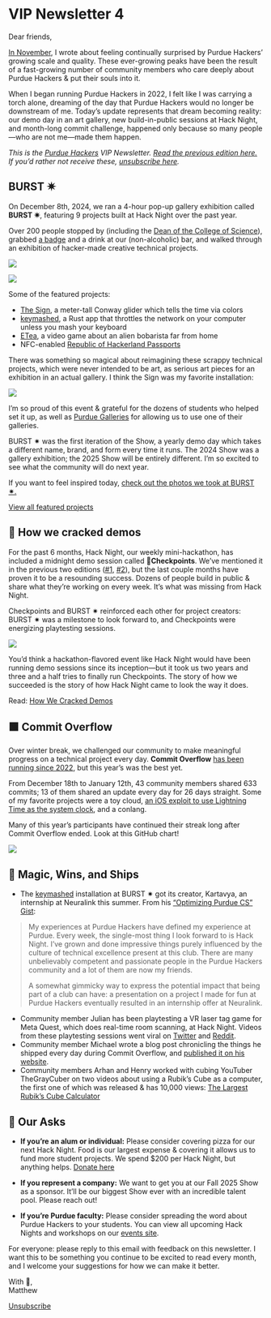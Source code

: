 # VIP Newsletter 4

Dear friends,

[In November](https://blog.purduehackers.com/vip-newsletter/the-highest-peaks-yet), I wrote about feeling continually surprised by Purdue Hackers’ growing scale and quality. These ever-growing peaks have been the result of a fast-growing number of community members who care deeply about Purdue Hackers & put their souls into it.

When I began running Purdue Hackers in 2022, I felt like I was carrying a torch alone, dreaming of the day that Purdue Hackers would no longer be downstream of me. Today’s update represents that dream becoming reality: our demo day in an art gallery, new build-in-public sessions at Hack Night, and month-long commit challenge, happened only because so many people—who are not me—made them happen.

_This is the_ [_Purdue Hackers_](https://purduehackers.com) _VIP Newsletter._ [_Read the previous edition here._](https://blog.purduehackers.com/vip-newsletter/the-highest-peaks-yet) _If you’d rather not receive these,_ [_unsubscribe here_](https://docs.google.com/forms/d/e/1FAIpQLSff6JvHc7istmPqk63lkCHtqOlkoQR8bxjn-rj_aKsEXlvMRg/viewform)_._

## BURST ✷

On December 8th, 2024, we ran a 4-hour pop-up gallery exhibition called **BURST ✷**, featuring 9 projects built at Hack Night over the past year.

Over 200 people stopped by (including the [Dean of the College of Science](https://www.linkedin.com/posts/lucy-flesch-7b8799301_burst-student-made-creative-technical-activity-7275147902383976449-q8ru)), grabbed [a badge](https://blog.purduehackers.com/posts/the-best-badge) and a drink at our (non-alcoholic) bar, and walked through an exhibition of hacker-made creative technical projects.

![](img/burst-1.jpg)

![](img/burst-2.jpg)

Some of the featured projects:

* [The Sign](https://blog.purduehackers.com/posts/sign), a meter-tall Conway glider which tells the time via colors
* [keymashed](https://github.com/kartva/keymashed), a Rust app that throttles the network on your computer unless you mash your keyboard
* [ETea](https://store.steampowered.com/app/3085040/ETea/), a video game about an alien bobarista far from home
* NFC-enabled [Republic of Hackerland Passports](https://blog.purduehackers.com/posts/papers-please)

There was something so magical about reimagining these scrappy technical projects, which were never intended to be art, as serious art pieces for an exhibition in an actual gallery. I think the Sign was my favorite installation:

![](img/burst-sign.jpg)

I’m so proud of this event & grateful for the dozens of students who helped set it up, as well as [Purdue Galleries](https://www.cla.purdue.edu/academic/rueffschool/galleries/) for allowing us to use one of their galleries.

BURST ✷ was the first iteration of the Show, a yearly demo day which takes a different name, brand, and form every time it runs. The 2024 Show was a gallery exhibition; the 2025 Show will be entirely different. I’m so excited to see what the community will do next year.

If you want to feel inspired today, [check out the photos we took at BURST ✷.](https://drive.google.com/drive/folders/1G-i7CHLLMjMnGWK8lWlWlEmuW2TTFF-P?usp=sharing)

[View all featured projects](https://burst.purduehackers.com/)

## 🏁 How we cracked demos

For the past 6 months, Hack Night, our weekly mini-hackathon, has included a midnight demo session called **🏁Checkpoints**. We’ve mentioned it in the previous two editions ([#1](https://blog.purduehackers.com/vip-newsletter/the-highest-peaks-yet), [#2](https://blog.purduehackers.com/vip-newsletter/the-plan-is-in-motion)), but the last couple months have proven it to be a resounding success. Dozens of people build in public & share what they’re working on every week. It’s what was missing from Hack Night.

Checkpoints and BURST ✷ reinforced each other for project creators: BURST ✷ was a milestone to look forward to, and Checkpoints were energizing playtesting sessions.

![](img/checkpoints-1.jpg)

You’d think a hackathon-flavored event like Hack Night would have been running demo sessions since its inception—but it took us two years and three and a half tries to finally run Checkpoints. The story of how we succeeded is the story of how Hack Night came to look the way it does.

Read: [How We Cracked Demos](https://blog.purduehackers.com/posts/how-we-cracked-demos)

## 🟩 Commit Overflow

Over winter break, we challenged our community to make meaningful progress on a technical project every day. **Commit Overflow** [has been running since 2022](https://blog.purduehackers.com/posts/commit-overflow-2023), but this year’s was the best yet.

From December 18th to January 12th, 43 community members shared 633 commits; 13 of them shared an update every day for 26 days straight. Some of my favorite projects were a toy cloud, [an iOS exploit to use Lightning Time as the system clock](https://github.com/leminlimez/LightningTime), and a conlang.

Many of this year’s participants have continued their streak long after Commit Overflow ended. Look at this GitHub chart!

![](img/ray-gh.png)

## 🚢 Magic, Wins, and Ships

* The [keymashed](https://github.com/kartva/keymashed) installation at BURST ✷ got its creator, Kartavya, an internship at Neuralink this summer. From his [“Optimizing Purdue CS” Gist](https://gist.github.com/kartva/30c528420d68869dbcf376cd028fe038):
> My experiences at Purdue Hackers have defined my experience at Purdue. Every week, the single-most thing I look forward to is Hack Night. I’ve grown and done impressive things purely influenced by the culture of technical excellence present at this club. There are many unbelievably competent and passionate people in the Purdue Hackers community and a lot of them are now my friends.
> 
> A somewhat gimmicky way to express the potential impact that being part of a club can have: a presentation on a project I made for fun at Purdue Hackers eventually resulted in an internship offer at Neuralink.
* Community member Julian has been playtesting a VR laser tag game for Meta Quest, which does real-time room scanning, at Hack Night. Videos from these playtesting sessions went viral on [Twitter](https://x.com/trev3d/status/1878857186220412955?t=Z9UdRoN_h44ot7GMoZ3EkQ&s=19) and [Reddit](https://www.reddit.com/r/OculusQuest/comments/1i58p6b/testing_my_lasertag_game_with_some_friends/?rdt=40409).
* Community member Michael wrote a blog post chronicling the things he shipped every day during Commit Overflow, and [published it on his website](https://shad.moe/posts/3lhbw3a4tis2r/).
* Community members Arhan and Henry worked with cubing YouTuber TheGrayCuber on two videos about using a Rubik’s Cube as a computer, the first one of which was released & has 10,000 views: [The Largest Rubik’s Cube Calculator](https://youtu.be/Dq4z--4pVFY?si=ep8uX_DUT8QMEpQZ)

## 📣 Our Asks

* **If you’re an alum or individual:** Please consider covering pizza for our next Hack Night. Food is our largest expense & covering it allows us to fund more student projects. We spend $200 per Hack Night, but anything helps. [Donate here](https://hcb.hackclub.com/donations/start/purdue-hackers)
    
* **If you represent a company:** We want to get you at our Fall 2025 Show as a sponsor. It’ll be our biggest Show ever with an incredible talent pool. Please reach out!
    
* **If you’re Purdue faculty:** Please consider spreading the word about Purdue Hackers to your students. You can view all upcoming Hack Nights and workshops on our [events site](https://events.purduehackers.com).

For everyone: please reply to this email with feedback on this newsletter. I want this to be something you continue to be excited to read every month, and I welcome your suggestions for how we can make it better.

With 💛,<br/>
Matthew

[Unsubscribe](https://docs.google.com/forms/d/e/1FAIpQLSff6JvHc7istmPqk63lkCHtqOlkoQR8bxjn-rj_aKsEXlvMRg/viewform)